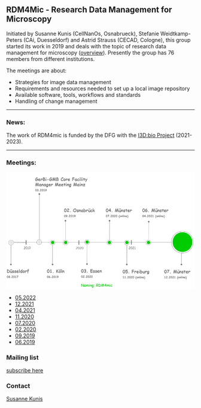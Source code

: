 ## RDM4Mic - Research Data Management for Microscopy

Initiated by Susanne Kunis (CellNanOs, Osnabrueck), Stefanie Weidtkamp-Peters (CAi, Duesseldorf) and Astrid Strauss (CECAD, Cologne), this group started its work in 2019 and deals with the topic of research data management for microscopy ([overview](https://github.com/German-BioImaging/RDM4mic/blob/master/presentations/Rdm4mic_landscape_elmi2021.pdf)). Presently the group has 76 members from different institutions.

The meetings are about:

- Strategies for image data management
- Requirements and resources needed to set up a local image repository
- Available software, tools, workflows and standards
- Handling of change management

---

### News:

The work of RDM4mic is funded by the DFG with the [I3D:bio Project](https://gerbi-gmb.de/i3dbio/i3dbio-about/) (2021-2023).

---

### Meetings:

 <img src="./assets/RDM4mic_meetings.png" width="800">


- [05.2022](https://github.com/German-BioImaging/RDM4mic/tree/master/meetings/2022-05)
- [12.2021](https://github.com/German-BioImaging/RDM4mic/blob/master/meetings/2021-12)
- [04.2021](https://github.com/German-BioImaging/RDM4mic/tree/master/meetings/2021-04)
- [11.2020](https://github.com/German-BioImaging/RDM4mic/tree/master/meetings/2020-11)
- [07.2020](https://github.com/German-BioImaging/RDM4mic/tree/master/meetings/2020-07)
- [02.2020](https://github.com/German-BioImaging/RDM4mic/tree/master/meetings/2020-02)
- [09.2019](https://github.com/German-BioImaging/RDM4mic/tree/master/meetings/2019-09)
- [06.2019](https://github.com/German-BioImaging/RDM4mic/tree/master/meetings/2019-06)


### Mailing list
[subscribe here](https://www.listserv.dfn.de/sympa/info/rdm4mic)

### Contact
[Susanne Kunis](<sukunis@uos.de>)
